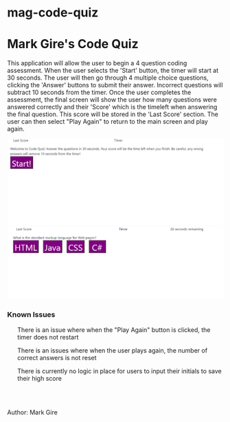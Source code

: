 # mag-code-quiz

<h1>Mark Gire's Code Quiz</h1>

<p> This application will allow the user to begin a 4 question coding assessment. When the user selects the 'Start' button, the timer will start at 30 seconds. The user will then go through 4 multiple choice questions, clicking the 'Answer' buttons to submit their answer. Incorrect questions will subtract 10 seconds from the timer. Once the user completes the assessment, the final screen will show the user how many questions were answered correctly and their 'Score' which is the timeleft when answering the final question. This score will be stored in the 'Last Score' section. The user can then select "Play Again" to return to the main screen and play again. </p>

![Main Screen](./Assets/mainscreen.png)
![Question Screen](./Assets/quizpic.png)

<h3> Known Issues </h3>
<ul> There is an issue where when the "Play Again" button is clicked, the timer does not restart </ul>
<ul> There is an issues where when the user plays again, the number of correct answers is not reset </ul>
<ul> There is currently no logic in place for users to input their initials to save their high score </ul>

<br>
<br>
<p> Author: Mark Gire </p>
